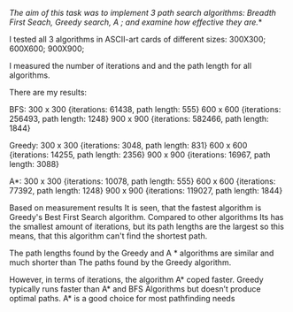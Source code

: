 **The aim of this task was to implement 3 path search algorithms: Breadth First Seach, Greedy search,  A* ; and examine how effective they are.**

I tested all 3 algorithms in ASCII-art cards of different sizes:
300X300;
600X600;
900X900;

I measured the number of iterations and and the path length for all algorithms.

There are my results:

BFS: 
	300 x 300 {iterations: 61438, path length: 555}
	600 x 600 {iterations: 256493, path length: 1248}
	900 x 900 {iterations: 582466, path length: 1844}

Greedy:
	300 x 300 {iterations: 3048, path length: 831}
	600 x 600 {iterations: 14255, path length: 2356}
	900 x 900 {iterations: 16967, path length: 3088}

A*:
	300 x 300 {iterations: 10078, path length: 555}
	600 x 600 {iterations: 77392, path length: 1248}
	900 x 900 {iterations: 119027, path length: 1844}

Based on measurement results It is seen, that the fastest algorithm is Greedy's Best First Search algorithm. Compared to other algorithms Its has the smallest amount of iterations, but its path lengths are the largest so this means, that this algorithm can't find
the shortest path. 

The path lengths found by the Greedy and A * algorithms are similar and much shorter than
The paths found by the Greedy algorithm. 

However, in terms of iterations, the algorithm A* coped faster.
Greedy typically runs faster than A* and BFS Algorithms but doesn’t produce optimal paths. A* is a good choice for most pathfinding needs
